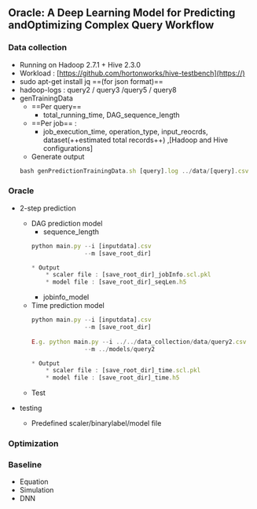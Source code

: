 ## Oracle: A Deep Learning Model for Predicting andOptimizing Complex Query Workflow

### Data collection
* Running on Hadoop 2.7.1 + Hive 2.3.0
* Workload : [https://github.com/hortonworks/hive-testbench](https://)
* sudo apt-get install jq ==(for json format)==
* hadoop-logs : query2 / query3 /query5 / query8
* genTrainingData 
    * ==Per query==
        * total_running_time, DAG_sequence_length
    * ==Per job== : 
        * job_execution_time, operation_type, input_reocrds, dataset(++estimated total records++) ,[Hadoop and Hive configurations]
    * Generate output
    ```javascript
    bash genPredictionTrainingData.sh [query].log ../data/[query].csv
    ```

### Oracle
* 2-step prediction
    * DAG prediction model
        * sequence_length
        ```javascript
        python main.py --i [inputdata].csv 
                       --m [save_root_dir]
        
        * Output
            * scaler file : [save_root_dir]_jobInfo.scl.pkl
            * model file : [save_root_dir]_seqLen.h5
        ```
        * jobinfo_model
    * Time prediction model
        ```javascript
        python main.py --i [inputdata].csv 
                       --m [save_root_dir]
                       
        E.g. python main.py --i ../../data_collection/data/query2.csv 
                       --m ../models/query2
        
        * Output
            * scaler file : [save_root_dir]_time.scl.pkl
            * model file : [save_root_dir]_time.h5
        ```
    * Test
    
* testing
    * Predefined scaler/binarylabel/model file
        
### Optimization

### Baseline
* Equation
* Simulation
* DNN
